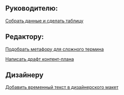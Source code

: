 ## Руководителю:

[Собрать данные и сделать таблицу](#)

## Редактору:

[Подобрать метафору для сложного термина](#)

[Написать драфт контент-плана](#)

## Дизайнеру
[Добавить временный текст в дизайнерского макет](#)
